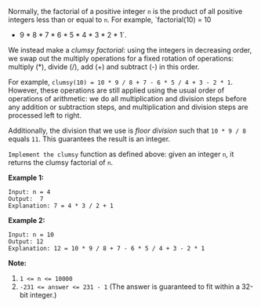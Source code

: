 Normally, the factorial of a positive integer `n` is the product of all
positive integers less than or equal to `n`.  For example, `factorial(10) = 10
* 9 * 8 * 7 * 6 * 5 * 4 * 3 * 2 * 1`.

We instead make a _clumsy factorial:_  using the integers in decreasing order,
we swap out the multiply operations for a fixed rotation of operations:
multiply (*), divide (/), add (+) and subtract (-) in this order.

For example, `clumsy(10) = 10 * 9 / 8 + 7 - 6 * 5 / 4 + 3 - 2 * 1`.  However,
these operations are still applied using the usual order of operations of
arithmetic: we do all multiplication and division steps before any addition or
subtraction steps, and multiplication and division steps are processed left to
right.

Additionally, the division that we use is _floor division_  such that `10 * 9
/ 8` equals `11`.  This guarantees the result is an integer.

`Implement the clumsy` function as defined above: given an integer `n`, it
returns the clumsy factorial of `n`.



**Example 1:**

    
    
    Input: n = 4
    Output:  7
    Explanation: 7 = 4 * 3 / 2 + 1
    

**Example 2:**

    
    
    Input: n = 10
    Output: 12
    Explanation: 12 = 10 * 9 / 8 + 7 - 6 * 5 / 4 + 3 - 2 * 1
    



**Note:**

  1. `1 <= n <= 10000`
  2. `-231 <= answer <= 231 - 1`  (The answer is guaranteed to fit within a 32-bit integer.)

